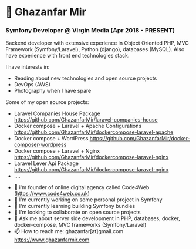 # 👋 Ghazanfar Mir
### Symfony Developer @ Virgin Media (Apr 2018 - PRESENT)

Backend developer with extensive experience in Object Oriented PHP, MVC Framework (Symfony/Laravel), Python (django), databases (MySQL). Also have experience with front end technologies stack.

I have interests in:
 - Reading about new technologies and open source projects
 - DevOps (AWS)
 - Photography when I have spare

Some of my open source projects:
 - Laravel Companies House Package https://github.com/GhazanfarMir/laravel-companies-house
 - Docker compose + Laravel + Apache Configurations https://github.com/GhazanfarMir/dockercompose-laravel-apache
 - Docker compose + WordPress https://github.com/GhazanfarMir/docker-composer-wordpress
 - Docker compose + Laravel + Nginx https://github.com/GhazanfarMir/dockercompose-laravel-nginx
 - Laravel Lever Api Package https://github.com/GhazanfarMir/dockercompose-laravel-nginx
 - ....

<!--
**GhazanfarMir/GhazanfarMir** is a ✨ _special_ ✨ repository because its `README.md` (this file) appears on your GitHub profile.
-->
- 💯 i'm founder of online digital agency called Code4Web (https://www.code4web.co.uk)	
- 🔭 I'm currently working on some personal project in Symfony 
- 🌱 I'm currently learning building Symfony bundles
- 👯 I'm looking to collaborate on open source projects
- 💬 Ask me about server side development in PHP, databases, docker, docker-compose, MVC frameworks (Symfony/Laravel)
- 📫 How to reach me: ghazanfar[at]gmail.com https://www.ghazanfarmir.com
